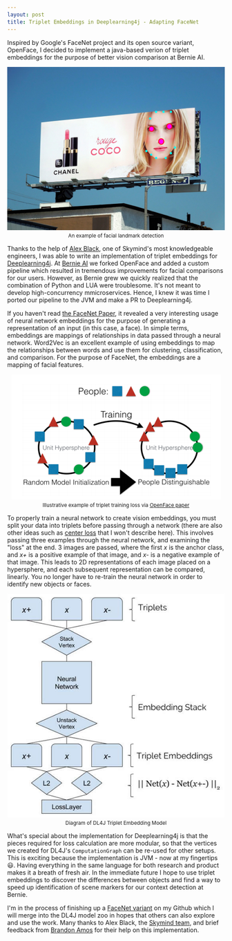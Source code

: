 ```yaml
---
layout: post
title: Triplet Embeddings in Deeplearning4j - Adapting FaceNet
---
```


Inspired by Google's FaceNet project and its open source variant, OpenFace, I decided to implement a java-based verion of triplet embeddings for the purpose of better vision comparison at Bernie AI.

<center>
  <img src="/uploads/triplet_facedetection.jpg" alt="Facial Landmarks Face Detection" class="img-responsive thumbnail" />
  <br><small>An example of facial landmark detection</small>
</center>

Thanks to the help of [Alex Black](https://github.com/alexdblack), one of Skymind's most knowledgeable engineers, I was able to write an implementation of triplet embeddings for [Deeplearning4j](https://deeplearning4j.org/). At [Bernie AI](http://www.bernie.ai/) we forked OpenFace and added a custom pipeline which resulted in tremendous improvements for facial comparisons for our users. However, as Bernie grew we quickly realized that the combination of Python and LUA were troublesome. It's not meant to develop high-concurrency mmicroservices. Hence, I knew it was time I ported our pipeline to the JVM and make a PR to Deeplearning4j.

If you haven't read [the FaceNet Paper](https://arxiv.org/abs/1503.03832), it revealed a very interesting usage of neural network embeddings for the purpose of generating a representation of an input (in this case, a face). In simple terms, embeddings are mappings of relationships in data passed through a neural network. Word2Vec is an excellent example of using embeddings to map the relationships between words and use them for clustering, classification, and comparison. For the purpose of FaceNet, the embeddings are a mapping of facial features.

<center>
  <img src="/uploads/triplet_trainingloss.png" alt="Triplet Training Loss" class="img-responsive thumbnail" />
  <br><small>Illustrative example of triplet training loss via <a href="http://reports-archive.adm.cs.cmu.edu/anon/2016/CMU-CS-16-118.pdf" target="_blank">OpenFace paper</a></small>
</center>

To properly train a neural network to create vision embeddings, you must split your data into triplets before passing through a network (there are also other ideas such as [center loss](http://ydwen.github.io/papers/WenECCV16.pdf) that I won't describe here). This involves passing three examples through the neural network, and examining the "loss" at the end. 3 images are passed, where the first *x* is the anchor class, and *x+* is a positive example of that image, and *x-* is a negative example of that image. This leads to 2D representations of each image placed on a hypersphere, and each subsequent representation can be compared, linearly. You no longer have to re-train the neural network in order to identify new objects or faces.

<center>
  <img src="/uploads/triplet_embeddingmodel.jpg" alt="DL4J Triplet Embeddings" class="img-responsive thumbnail" />
  <br><small>Diagram of DL4J Triplet Embedding Model</small>
</center>

What's special about the implementation for Deeplearning4j is that the pieces required for loss calculation are more modular, so that the vertices we created for DL4J's `ComputationGraph` can be re-used for other setups. This is exciting because the implementation is JVM - now at my fingertips 😃. Having everything in the same language for both research and product makes it a breath of fresh air. In the immediate future I hope to use triplet embeddings to discover the differences between objects and find a way to speed up identification of scene markers for our context detection at Bernie.

I'm in the process of finishing up a [FaceNet variant](https://github.com/crockpotveggies/dl4j-model-z/blob/64038526dcecfefe4adfd37fb5116e450596346e/src/main/java/org/deeplearning4j/FaceNetVariant.java) on my Github which I will merge into the DL4J model zoo in hopes that others can also explore and use the work. Many thanks to Alex Black, the [Skymind team](https://skymind.io/), and brief feedback from [Brandon Amos](https://bamos.github.io/) for their help on this implementation.